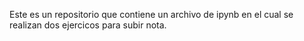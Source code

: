 Este es un repositorio que contiene un archivo de ipynb en el cual se realizan dos ejercicos para subir nota.
